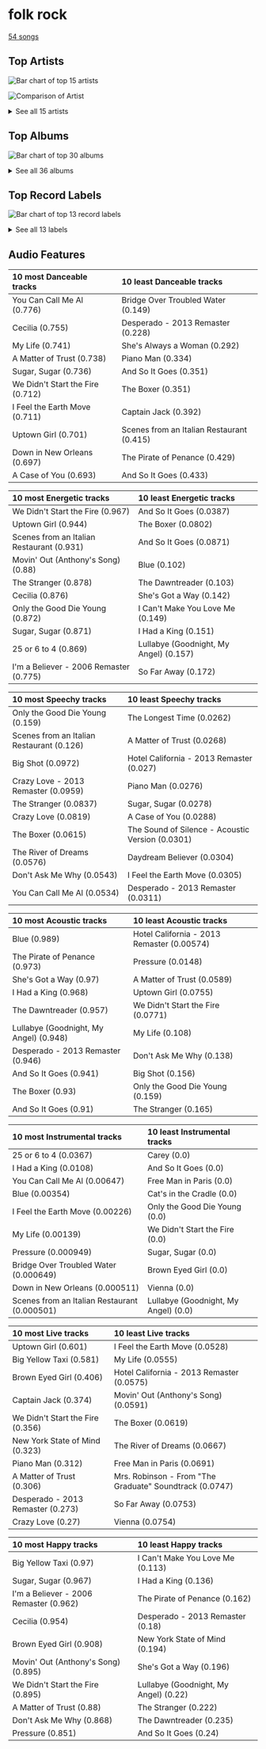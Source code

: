 # folk rock

[54 songs](folk_rock_tracks.md)

## Top Artists

![Bar chart of top 15 artists](../images/genres/folk_rock/artists.png)

![Comparison of Artist](../images/genres/folk_rock/artists_comparison.png)


<details>
<summary>See all 15 artists</summary>

| Number of Tracks | Art | Artist | 🔗 |
|---:|:---|:---|:---|
| 23 | <img src="https://i.scdn.co/image/ab6761610000e5eb712c7643e8aa18a4aca6c811" alt="" width="50" /> | [Billy Joel](../artists/billy_joel.md) | [🔗](https://open.spotify.com/artist/6zFYqv1mOsgBRQbae3JJ9e) |
| 8 | <img src="https://i.scdn.co/image/68cfb061951dbd44c95422a54cb70baec0722ca3" alt="" width="50" /> | Joni Mitchell | [🔗](https://open.spotify.com/artist/5hW4L92KnC6dX9t7tYM4Ve) |
| 5 | <img src="https://i.scdn.co/image/afde2fdd14f8c8ca23393f257e3a369a234a24b6" alt="" width="50" /> | Simon & Garfunkel | [🔗](https://open.spotify.com/artist/70cRZdQywnSFp9pnc2WTCE) |
| 4 | <img src="https://i.scdn.co/image/ab6761610000e5eb5885f6c2d3ecf8e08bdfa472" alt="" width="50" /> | Van Morrison | [🔗](https://open.spotify.com/artist/44NX2ffIYHr6D4n7RaZF7A) |
| 2 | <img src="https://i.scdn.co/image/ab6761610000e5ebe4536d632bb182e3f82baaaf" alt="" width="50" /> | [The King's Singers](../artists/the_king_s_singers.md) | [🔗](https://open.spotify.com/artist/5lR7yDVN4z9kahOiUSlMhe) |
| 2 | <img src="https://i.scdn.co/image/ab6761610000e5ebbdef7f178c9cf2e8d50cb9b9" alt="" width="50" /> | The Monkees | [🔗](https://open.spotify.com/artist/320EPCSEezHt1rtbfwH6Ck) |
| 2 | <img src="https://i.scdn.co/image/813fde33623cbfd065053789cf1ffb22b55efd4a" alt="" width="50" /> | Carole King | [🔗](https://open.spotify.com/artist/319yZVtYM9MBGqmSQnMyY6) |
| 2 | <img src="https://i.scdn.co/image/ab6761610000e5eb1f764c8f69b595efe77e1c45" alt="" width="50" /> | Paul Simon | [🔗](https://open.spotify.com/artist/2CvCyf1gEVhI0mX6aFXmVI) |
| 2 | <img src="https://i.scdn.co/image/ab6761610000e5eb0767e116a2307495e37cd7fb" alt="" width="50" /> | Eagles | [🔗](https://open.spotify.com/artist/0ECwFtbIWEVNwjlrfc6xoL) |
| 1 | <img src="https://i.scdn.co/image/ab6761610000e5eb624ddceb90bdf808ed4e2e35" alt="" width="50" /> | Steve Miller Band | [🔗](https://open.spotify.com/artist/6QtGlUje9TIkLrgPZrESuk) |
| 1 | <img src="https://i.scdn.co/image/ab6761610000e5ebe86f788af4e127154da1257f" alt="" width="50" /> | Bonnie Raitt | [🔗](https://open.spotify.com/artist/4KDyYWR7IpxZ7xrdYbKrqY) |
| 1 | <img src="https://i.scdn.co/image/ab67616d0000b273743ebb11200358b5c050f542" alt="" width="50" /> | Harry Chapin | [🔗](https://open.spotify.com/artist/42q4Ivs7tAiCZ5C7eG5q4c) |
| 1 | <img src="https://i.scdn.co/image/ab6761610000e5ebbab088e2157b02848dfcbc1e" alt="" width="50" /> | Chicago | [🔗](https://open.spotify.com/artist/3iDD7bnsjL9J4fO298r0L0) |
| 1 | <img src="https://i.scdn.co/image/ab67616d0000b273fbc98da6995bb0a504ed363d" alt="" width="50" /> | The Archies | [🔗](https://open.spotify.com/artist/33QmoCkSqADuQEtMCysYLh) |
| 1 | <img src="https://i.scdn.co/image/ab6761610000e5ebfed5626c008ba961a81dd218" alt="" width="50" /> | Dr. John | [🔗](https://open.spotify.com/artist/320TrJub4arztwXRm7kqVO) |

</details>

## Top Albums

![Bar chart of top 30 albums](../images/genres/folk_rock/albums.png)


<details>
<summary>See all 36 albums</summary>

| Number of Tracks | Art | Album | Release Date | 🔗 |
|---:|:---|:---|:---|:---|
| 5 | <img src="https://i.scdn.co/image/ab67616d0000b2738a6dbac0b74bd2484189ea5f" alt="" width="50" /> | The Stranger | 1977-09-29 | [🔗](https://open.spotify.com/album/3IILMjMMnoN2sKzgesX8KV) |
| 3 | <img src="https://i.scdn.co/image/ab67616d0000b273b4844a368bd9679f1db5a4fb" alt="" width="50" /> | Song to a Seagull | 1968-03-01 | [🔗](https://open.spotify.com/album/6rg3WTvmv68Vd6tgR0yS0E) |
| 3 | <img src="https://i.scdn.co/image/ab67616d0000b273ba7fe7dd76cd4307e57dd75f" alt="" width="50" /> | Bridge Over Troubled Water | 1970-01-26 | [🔗](https://open.spotify.com/album/0JwHz5SSvpYWuuCNbtYZoV) |
| 3 | <img src="https://i.scdn.co/image/ab67616d0000b273e9f77be85457110ebf304da7" alt="" width="50" /> | Blue | 1971-06-22 | [🔗](https://open.spotify.com/album/1vz94WpXDVYIEGja8cjFNa) |
| 2 | <img src="https://i.scdn.co/image/ab67616d0000b2736ce61113662ecf693b605ee5" alt="" width="50" /> | The Stranger (Legacy Edition) | 1977 | [🔗](https://open.spotify.com/album/1Mhn9VosyjtWn4dMPFlna6) |
| 2 | <img src="https://i.scdn.co/image/ab67616d0000b27323350feac07f56d8b96f33d5" alt="" width="50" /> | Tapestry | 1971 | [🔗](https://open.spotify.com/album/12n11cgnpjXKLeqrnIERoS) |
| 2 | <img src="https://i.scdn.co/image/ab67616d0000b2731946747b8692919f98918ec4" alt="" width="50" /> | Storm Front | 1989-10-17 | [🔗](https://open.spotify.com/album/1Vw2uoVkLAJFVViJ1QyK1D) |
| 2 | <img src="https://i.scdn.co/image/ab67616d0000b273d81c87cd4fa07351a5d14a71" alt="" width="50" /> | River Of Dreams | 1993-08-10 | [🔗](https://open.spotify.com/album/4HPnwQJAEvTY910q4RNeOu) |
| 2 | <img src="https://i.scdn.co/image/ab67616d0000b273db9c8abe838bbfb28ed5cc06" alt="" width="50" /> | Piano Man | 1973-11-09 | [🔗](https://open.spotify.com/album/77ErLrVvYETIlQJHAwhfIH) |
| 2 | <img src="https://i.scdn.co/image/ab67616d0000b273b13eb2ff19372ac491273a06" alt="" width="50" /> | Good Vibrations | 1993 | [🔗](https://open.spotify.com/album/10IUKCLZPs9onPwXfQVxfv) |
| 2 | <img src="https://i.scdn.co/image/ab67616d0000b273814cbc4746358a25c84c62e7" alt="" width="50" /> | An Innocent Man | 1983-08-08 | [🔗](https://open.spotify.com/album/3R3x4zIabsvpD3yxqLaUpc) |
| 2 | <img src="https://i.scdn.co/image/ab67616d0000b2731d4675d5a0345bb93686e4b6" alt="" width="50" /> | 52nd Street | 1978-10-13 | [🔗](https://open.spotify.com/album/1HmCO8VK98AU6EXPOjGYyI) |
| 1 | <img src="https://i.scdn.co/image/ab67616d0000b2733b50c381e5f477c3cd066286" alt="" width="50" /> | Wednesday Morning, 3 A.M. | 1964-10-19 | [🔗](https://open.spotify.com/album/5pnJrocLlZ3FWEbcr2PTz0) |
| 1 | <img src="https://i.scdn.co/image/ab67616d0000b273315994fdfb86d9bcb40337ba" alt="" width="50" /> | Verities & Balderdash | 1974 | [🔗](https://open.spotify.com/album/3nta4nhqWoWjc6LmHIB0kT) |
| 1 | <img src="https://i.scdn.co/image/ab67616d0000b273d1731f2c0e1c2c8957f35c76" alt="" width="50" /> | Turnstiles | 1976-05-19 | [🔗](https://open.spotify.com/album/7GiLfxL1su3MSqz7pmKMZi) |
| 1 | <img src="https://i.scdn.co/image/ab67616d0000b27355ef4cc7e56a02c68c3abc0f" alt="" width="50" /> | The Very Best Of "The Archies" | 2007-11-07 | [🔗](https://open.spotify.com/album/7spOTrIPTM8RrMIAhCjLJi) |
| 1 | <img src="https://i.scdn.co/image/ab67616d0000b273d5758ffb1632e086776cf14d" alt="" width="50" /> | The Princess and the Frog (Original Motion Picture Soundtrack) | 2009-11-23 | [🔗](https://open.spotify.com/album/0CcL28OkH89kjgKpNZC8sW) |
| 1 | <img src="https://i.scdn.co/image/ab67616d0000b273e5e5f24cf490dfc7041eafc3" alt="" width="50" /> | The Nylon Curtain | 1982-06-23 | [🔗](https://open.spotify.com/album/50bajZpetfL5T0iRCOR74J) |
| 1 | <img src="https://i.scdn.co/image/ab67616d0000b273375445cc7a2aedff11361b51" alt="" width="50" /> | The Joker | 1973-01-01 | [🔗](https://open.spotify.com/album/5uYNj1HkZrWKAkhEYcGmJr) |
| 1 | <img src="https://i.scdn.co/image/ab67616d0000b2738f09dd4d56cde1a2cda18604" alt="" width="50" /> | The Essential Van Morrison | 2015-12-04 | [🔗](https://open.spotify.com/album/0RXzDyBEGd2EGQTmv8cxQa) |
| 1 | <img src="https://i.scdn.co/image/ab67616d0000b273800f95060baebdd6aea0f4b9" alt="" width="50" /> | The Bridge | 1986-07-28 | [🔗](https://open.spotify.com/album/2fRxSC6FtiAkhEDVZr2seH) |
| 1 | <img src="https://i.scdn.co/image/ab67616d0000b27376448e93fcf0b2298744ba97" alt="" width="50" /> | The Birds, The Bees, & The Monkees | 1968-04-22 | [🔗](https://open.spotify.com/album/2Ov6zb7NfgDh3EXSIIWrb2) |
| 1 | <img src="https://i.scdn.co/image/ab67616d0000b273360a1ae790aa71a0aac4983e" alt="" width="50" /> | More of The Monkees (Deluxe Edition) | 1967-01-09 | [🔗](https://open.spotify.com/album/50zHjIiTOZM232gnWvOydX) |
| 1 | <img src="https://i.scdn.co/image/ab67616d0000b27369bb57791f9859f2695391f7" alt="" width="50" /> | Moondance (Expanded Edition) | 1970-02 | [🔗](https://open.spotify.com/album/6yNYC35npMBHbxG0Vle83O) |
| 1 | <img src="https://i.scdn.co/image/ab67616d0000b273f22514855a9a8356664340fb" alt="" width="50" /> | Moondance (Deluxe Edition) | 1970-02 | [🔗](https://open.spotify.com/album/7diHYi0CglGJekoM3KaWBK) |
| 1 | <img src="https://i.scdn.co/image/ab67616d0000b273a1113af3a19a41dc8eec534e" alt="" width="50" /> | Luck Of The Draw | 1991-01-01 | [🔗](https://open.spotify.com/album/6blrkOZ0VmkhYPjfoD7eqf) |
| 1 | <img src="https://i.scdn.co/image/ab67616d0000b2730058fcf8f649ae1b05f6c163" alt="" width="50" /> | Ladies of the Canyon | 1970-03-01 | [🔗](https://open.spotify.com/album/7JOdtLDLyXJIppDRB7kxr9) |
| 1 | <img src="https://i.scdn.co/image/ab67616d0000b2734637341b9f507521afa9a778" alt="" width="50" /> | Hotel California (2013 Remaster) | 1976-12-08 | [🔗](https://open.spotify.com/album/2widuo17g5CEC66IbzveRu) |
| 1 | <img src="https://i.scdn.co/image/ab67616d0000b27309880a7b8636c5a0615dc0c8" alt="" width="50" /> | Graceland (25th Anniversary Deluxe Edition) | 1986-08-12 | [🔗](https://open.spotify.com/album/6WgGWYw6XXQyLTsWt7tXky) |
| 1 | <img src="https://i.scdn.co/image/ab67616d0000b27322d5199692d318c28d6c7d9b" alt="" width="50" /> | Glass Houses | 1980-03-12 | [🔗](https://open.spotify.com/album/5sztejERqpktXEdemlUvU5) |
| 1 | <img src="https://i.scdn.co/image/ab67616d0000b2732d73b1bb77cee09f0278be04" alt="" width="50" /> | Desperado (2013 Remaster) | 1973 | [🔗](https://open.spotify.com/album/09WBxbis5Sixt01FVMs8UM) |
| 1 | <img src="https://i.scdn.co/image/ab67616d0000b273909f0333c8c1a821a7eea703" alt="" width="50" /> | Court and Spark | 1974-01-17 | [🔗](https://open.spotify.com/album/2akjxkzFolkeV72Yyv5KrM) |
| 1 | <img src="https://i.scdn.co/image/ab67616d0000b273431daec5815fd0255437b43b" alt="" width="50" /> | Cold Spring Harbor | 1971-11-01 | [🔗](https://open.spotify.com/album/274rMlKrr22086ohmwAJZA) |
| 1 | <img src="https://i.scdn.co/image/ab67616d0000b2730ac413b28547dbc45412a3ce" alt="" width="50" /> | Chicago IX: Chicago's Greatest Hits | 1975-11-10 | [🔗](https://open.spotify.com/album/5qWGV0fd7hpdptJYI4G9Dd) |
| 1 | <img src="https://i.scdn.co/image/ab67616d0000b273d8fb5b4308dc27f210064ef4" alt="" width="50" /> | Bookends | 1968-04-03 | [🔗](https://open.spotify.com/album/3bzgbgiytguTDnwzflAZr2) |
| 1 | <img src="https://i.scdn.co/image/ab67616d0000b2733f29a976eea00141514ab936" alt="" width="50" /> | Blowin' Your Mind! | 1967-09 | [🔗](https://open.spotify.com/album/7dsWupQRlFuhG8FGiQAUjC) |

</details>


## Top Record Labels

![Bar chart of top 13 record labels](../images/genres/folk_rock/labels.png)


<details>
<summary>See all 13 labels</summary>

| Number of Tracks | Label |
|---:|:---|
| 28 | [Columbia](../labels/columbia.md) |
| 14 | [Rhino](../labels/rhino.md) |
| 5 | [Legacy](../labels/legacy.md) |
| 3 | Elektra |
| 2 | [Warner Records](../labels/warner_records.md) |
| 2 | RCA Victor |
| 2 | Ode |
| 2 | Legacy Recordings |
| 2 | [Epic](../labels/epic.md) |
| 1 | [Walt Disney Records](../labels/walt_disney_records.md) |
| 1 | Ron Dante |
| 1 | [Capitol Records](../labels/capitol_records.md) |
| 1 | CAPITOL CATALOG MKT (C92) |

</details>


## Audio Features

| 10 most Danceable tracks | 10 least Danceable tracks |
|:---|:---|
| You Can Call Me Al (0.776) | Bridge Over Troubled Water (0.149) |
| Cecilia (0.755) | Desperado - 2013 Remaster (0.228) |
| My Life (0.741) | She's Always a Woman (0.292) |
| A Matter of Trust (0.738) | Piano Man (0.334) |
| Sugar, Sugar (0.736) | And So It Goes (0.351) |
| We Didn't Start the Fire (0.712) | The Boxer (0.351) |
| I Feel the Earth Move (0.711) | Captain Jack (0.392) |
| Uptown Girl (0.701) | Scenes from an Italian Restaurant (0.415) |
| Down in New Orleans (0.697) | The Pirate of Penance (0.429) |
| A Case of You (0.693) | And So It Goes (0.433) |

| 10 most Energetic tracks | 10 least Energetic tracks |
|:---|:---|
| We Didn't Start the Fire (0.967) | And So It Goes (0.0387) |
| Uptown Girl (0.944) | The Boxer (0.0802) |
| Scenes from an Italian Restaurant (0.931) | And So It Goes (0.0871) |
| Movin' Out (Anthony's Song) (0.88) | Blue (0.102) |
| The Stranger (0.878) | The Dawntreader (0.103) |
| Cecilia (0.876) | She's Got a Way (0.142) |
| Only the Good Die Young (0.872) | I Can't Make You Love Me (0.149) |
| Sugar, Sugar (0.871) | I Had a King (0.151) |
| 25 or 6 to 4 (0.869) | Lullabye (Goodnight, My Angel) (0.157) |
| I'm a Believer - 2006 Remaster (0.775) | So Far Away (0.172) |

| 10 most Speechy tracks | 10 least Speechy tracks |
|:---|:---|
| Only the Good Die Young (0.159) | The Longest Time (0.0262) |
| Scenes from an Italian Restaurant (0.126) | A Matter of Trust (0.0268) |
| Big Shot (0.0972) | Hotel California - 2013 Remaster (0.027) |
| Crazy Love - 2013 Remaster (0.0959) | Piano Man (0.0276) |
| The Stranger (0.0837) | Sugar, Sugar (0.0278) |
| Crazy Love (0.0819) | A Case of You (0.0288) |
| The Boxer (0.0615) | The Sound of Silence - Acoustic Version (0.0301) |
| The River of Dreams (0.0576) | Daydream Believer (0.0304) |
| Don't Ask Me Why (0.0543) | I Feel the Earth Move (0.0305) |
| You Can Call Me Al (0.0534) | Desperado - 2013 Remaster (0.0311) |

| 10 most Acoustic tracks | 10 least Acoustic tracks |
|:---|:---|
| Blue (0.989) | Hotel California - 2013 Remaster (0.00574) |
| The Pirate of Penance (0.973) | Pressure (0.0148) |
| She's Got a Way (0.97) | A Matter of Trust (0.0589) |
| I Had a King (0.968) | Uptown Girl (0.0755) |
| The Dawntreader (0.957) | We Didn't Start the Fire (0.0771) |
| Lullabye (Goodnight, My Angel) (0.948) | My Life (0.108) |
| Desperado - 2013 Remaster (0.946) | Don't Ask Me Why (0.138) |
| And So It Goes (0.941) | Big Shot (0.156) |
| The Boxer (0.93) | Only the Good Die Young (0.159) |
| And So It Goes (0.91) | The Stranger (0.165) |

| 10 most Instrumental tracks | 10 least Instrumental tracks |
|:---|:---|
| 25 or 6 to 4 (0.0367) | Carey (0.0) |
| I Had a King (0.0108) | And So It Goes (0.0) |
| You Can Call Me Al (0.00647) | Free Man in Paris (0.0) |
| Blue (0.00354) | Cat's in the Cradle (0.0) |
| I Feel the Earth Move (0.00226) | Only the Good Die Young (0.0) |
| My Life (0.00139) | We Didn't Start the Fire (0.0) |
| Pressure (0.000949) | Sugar, Sugar (0.0) |
| Bridge Over Troubled Water (0.000649) | Brown Eyed Girl (0.0) |
| Down in New Orleans (0.000511) | Vienna (0.0) |
| Scenes from an Italian Restaurant (0.000501) | Lullabye (Goodnight, My Angel) (0.0) |

| 10 most Live tracks | 10 least Live tracks |
|:---|:---|
| Uptown Girl (0.601) | I Feel the Earth Move (0.0528) |
| Big Yellow Taxi (0.581) | My Life (0.0555) |
| Brown Eyed Girl (0.406) | Hotel California - 2013 Remaster (0.0575) |
| Captain Jack (0.374) | Movin' Out (Anthony's Song) (0.0591) |
| We Didn't Start the Fire (0.356) | The Boxer (0.0619) |
| New York State of Mind (0.323) | The River of Dreams (0.0667) |
| Piano Man (0.312) | Free Man in Paris (0.0691) |
| A Matter of Trust (0.306) | Mrs. Robinson - From "The Graduate" Soundtrack (0.0747) |
| Desperado - 2013 Remaster (0.273) | So Far Away (0.0753) |
| Crazy Love (0.27) | Vienna (0.0754) |

| 10 most Happy tracks | 10 least Happy tracks |
|:---|:---|
| Big Yellow Taxi (0.97) | I Can't Make You Love Me (0.113) |
| Sugar, Sugar (0.967) | I Had a King (0.136) |
| I'm a Believer - 2006 Remaster (0.962) | The Pirate of Penance (0.162) |
| Cecilia (0.954) | Desperado - 2013 Remaster (0.18) |
| Brown Eyed Girl (0.908) | New York State of Mind (0.194) |
| Movin' Out (Anthony's Song) (0.895) | She's Got a Way (0.196) |
| We Didn't Start the Fire (0.895) | Lullabye (Goodnight, My Angel) (0.22) |
| A Matter of Trust (0.88) | The Stranger (0.222) |
| Don't Ask Me Why (0.868) | The Dawntreader (0.235) |
| Pressure (0.851) | And So It Goes (0.24) |

